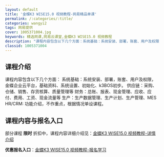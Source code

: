 ```yaml
---
layout: default
title: '金蝶K3 WISE15.0 视频教程-网易精品单课'
permalink: /:categories/:title/
categories: wangyi2
tags: 网易提供
cover: 1005371004.jpg
keywords: 精选网课,网易云课堂,金蝶K3 WISE15.0 视频教程
description: "课程内容包含以下几个方面：系统基础：系统安装、部署，账套、用户及权限，金蝶企业云平台，基础资料、系统设置、初始化、k3BOS初步。供应链：采购、仓储、销售、存货核算、质量管理等财务：总账、报"
classid: 1005371004
---
```


## 课程介绍

课程内容包含以下几个方面：
系统基础：系统安装、部署，账套、用户及权限，金蝶企业云平台，基础资料、系统设置、初始化、k3BOS初步。 
供应链：采购、仓储、销售、存货核算、质量管理等 
财务：总账、报表、现金管理、应收、应付、费用、工资、现金流量等
生产：生产数据管理、生产计划、生产管理、MES 
HR/CRM: 功能介绍，不作重点，根据情况单设课程。

## 课程内容与报名入口

部分课程 **限时** 折扣中，课程内容详细介绍见：[金蝶K3 WISE15.0 视频教程-详情介绍](https://study.163.com/course/introduction/1005371004.htm?share=1&shareId=1025206652&utm_campaign=share&utm_medium=iphoneShare&utm_source=&utm_u=1025206652)

**优惠报名入口**：[金蝶K3 WISE15.0 视频教程-报名学习](https://study.163.com/course/introduction/1005371004.htm?share=1&shareId=1025206652&utm_campaign=share&utm_medium=iphoneShare&utm_source=&utm_u=1025206652)

